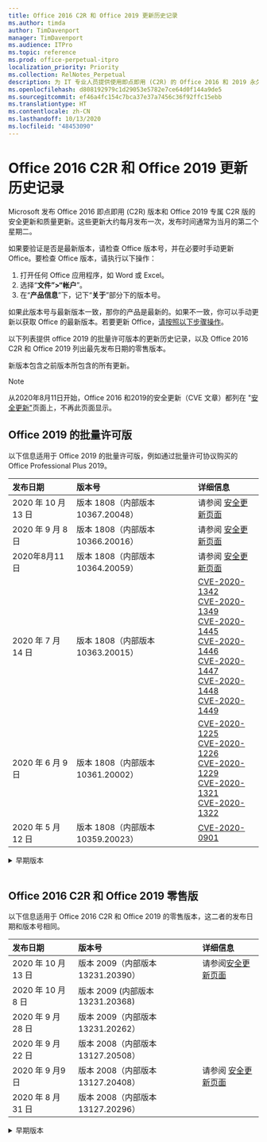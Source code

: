 ```yaml
---
title: Office 2016 C2R 和 Office 2019 更新历史记录
ms.author: timda
author: TimDavenport
manager: TimDavenport
ms.audience: ITPro
ms.topic: reference
ms.prod: office-perpetual-itpro
localization_priority: Priority
ms.collection: RelNotes_Perpetual
description: 为 IT 专业人员提供使用即点即用 (C2R) 的 Office 2016 和 2019 永久版本的更新历史记录
ms.openlocfilehash: d808192979c1d29053e5782e7ce64d0f144a9de5
ms.sourcegitcommit: ef46a4fc154c7bca37e37a7456c36f92ffc15ebb
ms.translationtype: HT
ms.contentlocale: zh-CN
ms.lasthandoff: 10/13/2020
ms.locfileid: "48453090"
---
```

# <a name="update-history-for-office-2016-c2r-and-office-2019"></a>Office 2016 C2R 和 Office 2019 更新历史记录

Microsoft 发布 Office 2016 即点即用 (C2R) 版本和 Office 2019 专属 C2R 版的安全更新和质量更新。这些更新大约每月发布一次，发布时间通常为当月的第二个星期二。

如果要验证是否是最新版本，请检查 Office 版本号，并在必要时手动更新 Office。要检查 Office 版本，请执行以下操作：

  1.    打开任何 Office 应用程序，如 Word 或 Excel。
  2.    选择“**文件”>“帐户**”。
  3.    在“**产品信息**”下，记下“**关于**”部分下的版本号。

如果此版本号与最新版本一致，那你的产品是最新的。如果不一致，你可以手动更新以获取 Office 的最新版本。若要更新 Office，[请按照以下步骤操作](https://support.office.com/article/2ab296f3-7f03-43a2-8e50-46de917611c5)。


以下列表提供 office 2019 的批量许可版本的更新历史记录，以及 Office 2016 C2R 和 Office 2019 列出最先发布日期的零售版本。

新版本包含之前版本所包含的所有更新。


 > [!NOTE]
> 从2020年8月11日开始，Office 2016 和2019的安全更新（CVE 文章）都列在 "[安全更新"](https://docs.microsoft.com/officeupdates/microsoft365-apps-security-updates)页面上，不再此页面显示。 


## <a name="volume-licensed-versions-of-office-2019"></a>Office 2019 的批量许可版
以下信息适用于 Office 2019 的批量许可版，例如通过批量许可协议购买的 Office Professional Plus 2019。

[//]: # (请勿删除批量许可表开头)


|**发布日期**|**版本号**|**详细信息**|
|:-----|:-----|:-----|
|2020 年 10 月 13 日|版本 1808（内部版本 10367.20048）|请参阅 [安全更新页面](https://docs.microsoft.com/officeupdates/microsoft365-apps-security-updates)  |
|2020 年 9 月 8 日|版本 1808（内部版本 10366.20016）|请参阅 [安全更新页面](https://docs.microsoft.com/officeupdates/microsoft365-apps-security-updates) |
|2020年8月11日|版本 1808（内部版本 10364.20059）|请参阅 [安全更新页面](https://docs.microsoft.com/officeupdates/microsoft365-apps-security-updates) |
|2020 年 7 月 14 日   |版本 1808（内部版本 10363.20015）  |[CVE-2020-1342](https://portal.msrc.microsoft.com/zh-CN/security-guidance/advisory/CVE-2020-1342) <br/>[CVE-2020-1349](https://portal.msrc.microsoft.com/zh-CN/security-guidance/advisory/CVE-2020-1349) <br/>[CVE-2020-1445](https://portal.msrc.microsoft.com/zh-CN/security-guidance/advisory/CVE-2020-1445) <br/>[CVE-2020-1446](https://portal.msrc.microsoft.com/zh-CN/security-guidance/advisory/CVE-2020-1446) <br/>[CVE-2020-1447](https://portal.msrc.microsoft.com/zh-CN/security-guidance/advisory/CVE-2020-1447) <br/>[CVE-2020-1448](https://portal.msrc.microsoft.com/zh-CN/security-guidance/advisory/CVE-2020-1448) <br/>[CVE-2020-1449](https://portal.msrc.microsoft.com/zh-CN/security-guidance/advisory/CVE-2020-1449) <br/>|
|2020 年 6 月 9 日   |版本 1808（内部版本 10361.20002）  |[CVE-2020-1225](https://portal.msrc.microsoft.com/zh-CN/security-guidance/advisory/CVE-2020-1225) <br/> [CVE-2020-1226](https://portal.msrc.microsoft.com/zh-CN/security-guidance/advisory/CVE-2020-1226) <br/>[CVE-2020-1229](https://portal.msrc.microsoft.com/zh-CN/security-guidance/advisory/CVE-2020-1229) <br/>[CVE-2020-1321](https://portal.msrc.microsoft.com/zh-CN/security-guidance/advisory/CVE-2020-1321) <br/>[CVE-2020-1322](https://portal.msrc.microsoft.com/zh-CN/security-guidance/advisory/CVE-2020-1322) <br/>|
|2020 年 5 月12 日   |版本 1808（内部版本 10359.20023）  |[CVE-2020-0901](https://portal.msrc.microsoft.com/zh-CN/security-guidance/advisory/CVE-2020-0901) <br/> |


[//]: # (请勿删除批量许可表结尾)

<details>
<summary>早期版本</summary>
 

[//]: # (请勿删除批量许可旧表开头)


|**发布日期**|**版本号**|**详细信息**|
|:-----|:-----|:-----|
|2020 年 4 月 14 日   |版本 1808 （内部版本 10358.20061）  |[CVE-2020-0760](https://portal.msrc.microsoft.com/zh-CN/security-guidance/advisory/CVE-2020-0760) <br/> [CVE-2020-0906](https://portal.msrc.microsoft.com/zh-CN/security-guidance/advisory/CVE-2020-0906) <br/> [CVE-2020-0961](https://portal.msrc.microsoft.com/zh-CN/security-guidance/advisory/CVE-2020-0961) <br/> [CVE-2020-0980](https://portal.msrc.microsoft.com/zh-CN/security-guidance/advisory/CVE-2020-0980) <br/>[CVE-2020-0991](https://portal.msrc.microsoft.com/zh-CN/security-guidance/advisory/CVE-2020-0991) <br/> |
|2020 年 3 月 10 日   |版本 1808（内部版本 10357.20081）  |[CVE-2020-0850](https://portal.msrc.microsoft.com/zh-CN/security-guidance/advisory/CVE-2020-0850) <br/> [CVE-2020-0852](https://portal.msrc.microsoft.com/zh-CN/security-guidance/advisory/CVE-2020-0852) <br/> [CVE-2020-0892](https://portal.msrc.microsoft.com/zh-CN/security-guidance/advisory/CVE-2020-0892) <br/>  |
|2020 年 2 月 11 日   |版本 1808（内部版本 10356.20006）  |[CVE-2020-0696](https://portal.msrc.microsoft.com/zh-CN/security-guidance/advisory/CVE-2020-0696) <br/> [CVE-2020-0759](https://portal.msrc.microsoft.com/zh-CN/security-guidance/advisory/CVE-2020-0759) <br/>  |


[//]: # (请勿删除批量许可旧表结尾)

</details>


<br/>

## <a name="retail-versions-of-office-2016-c2r-and-office-2019"></a>Office 2016 C2R 和 Office 2019 零售版
以下信息适用于 Office 2016 C2R 和 Office 2019 的零售版本，这二者的发布日期和版本号相同。

[//]: # (请勿删除零售表开头)


|**发布日期**|**版本号**|**详细信息**|
|:-----|:-----|:-----|
|2020 年 10 月 13 日|版本 2009（内部版本 13231.20390）|请参阅[安全更新页面](https://docs.microsoft.com/officeupdates/microsoft365-apps-security-updates)  |
|2020 年 10 月 8 日|版本 2009 (内部版本 13231.20368)| |
|2020 年 9 月 28 日|版本 2009（内部版本 13231.20262）| |
|2020 年 9 月 22 日|版本 2008（内部版本 13127.20508）| |
|2020 年 9 月9 日|版本 2008（内部版本 13127.20408）|请参阅 [安全更新页面](https://docs.microsoft.com/officeupdates/microsoft365-apps-security-updates) |
|2020 年 8 月 31 日|版本 2008（内部版本 13127.20296）| |


[//]: # (请勿删除零售表结尾)

<details>
<summary>早期版本</summary>
 

[//]: # (请勿删除零售旧表开头)


|**发布日期**|**版本号**|**详细信息**|
|:-----|:-----|:-----|
|2020 年 8 月 25 日|版本 2007（内部版本 13029.20460）| |
|2020 年 8 月 11 日|版本 2007（内部版本 13029.20344）|请参阅 [安全更新页面](https://docs.microsoft.com/officeupdates/microsoft365-apps-security-updates) |
|2020 年 7 月 30 日|版本 2007（内部版本 13029.20308）  |各种 Bug 和性能修补程序。  <br/>  |
|2020 年 7 月 28 日|版本 2006（内部版本 13001.20498）  |各种 Bug 和性能修补程序。  <br/>  |
|2020 年 7 月 14 日|版本 2006（内部版本 13001.20384）  |[CVE-2020-1342](https://portal.msrc.microsoft.com/zh-CN/security-guidance/advisory/CVE-2020-1342) <br/>[CVE-2020-1349](https://portal.msrc.microsoft.com/zh-CN/security-guidance/advisory/CVE-2020-1349) <br/>[CVE-2020-1445](https://portal.msrc.microsoft.com/zh-CN/security-guidance/advisory/CVE-2020-1445) <br/>[CVE-2020-1446](https://portal.msrc.microsoft.com/zh-CN/security-guidance/advisory/CVE-2020-1446) <br/>[CVE-2020-1447](https://portal.msrc.microsoft.com/zh-CN/security-guidance/advisory/CVE-2020-1447) <br/>[CVE-2020-1449](https://portal.msrc.microsoft.com/zh-CN/security-guidance/advisory/CVE-2020-1449) <br/>[CVE-2020-1458](https://portal.msrc.microsoft.com/zh-CN/security-guidance/advisory/CVE-2020-1458) <br/>|
|2020 年 6 月 30 日|版本 2006（内部版本 13001.20266）  |各种 Bug 和性能修补程序。  <br/>  |
|2020 年 6 月 24 日|版本 2005（内部版本 12827.20470）  |各种 Bug 和性能修补程序。  <br/>  |
|2020 年 6 月 9 日|版本 2005（内部版本 12827.20336）  |[CVE-2020-1225](https://portal.msrc.microsoft.com/zh-CN/security-guidance/advisory/CVE-2020-1225)  <br/> [CVE-2020-1226](https://portal.msrc.microsoft.com/zh-CN/security-guidance/advisory/CVE-2020-1226)  <br/> [CVE-2020-1229](https://portal.msrc.microsoft.com/zh-CN/security-guidance/advisory/CVE-2020-1229)  <br/> [CVE-2020-1321](https://portal.msrc.microsoft.com/zh-CN/security-guidance/advisory/CVE-2020-1321)  <br/> [CVE-2020-1322](https://portal.msrc.microsoft.com/zh-CN/security-guidance/advisory/CVE-2020-1322)  <br/>|
|2020 年 6 月 2 日|版本 2005（内部版本 12827.20268）  |各种 Bug 和性能修补程序。  <br/>  |
|2020 年 5 月 21 日|版本 2004（内部版本 12730.20352）  |各种 Bug 和性能修补程序。  <br/>  |
|2020 年 5 月12 日|版本 2004（内部版本 12730.20270）  |[CVE-2020-0901](https://portal.msrc.microsoft.com/zh-CN/security-guidance/advisory/CVE-2020-0901)  <br/>  |
|2020 年 5 月 4 日|版本 2004（内部版本 12730.20250）  |[链接](https://support.microsoft.com/office/excel-word-powerpoint-file-becomes-corrupt-when-opening-a-file-that-contains-a-vba-project-or-after-enabling-a-macro-in-an-open-file-ad6ee6ca-db23-4614-a403-282821eb99f6?ui=en-us&rs=en-us&ad=us)<br/>  |
|2020 年 4 月 29 日|版本 2004 （内部版本 12730.20236）  |各种 Bug 和性能修补程序。 <br/>  |
|2020 年 4 月 15 日|版本 2003 （内部版本 12624.20466）  |各种 Bug 和性能修补程序。 <br/>  |
|2020 年 4 月 14 日|版本 2003（内部版本 12624.20442）  |[CVE-2020-0760](https://portal.msrc.microsoft.com/zh-CN/security-guidance/advisory/CVE-2020-0760) <br/> [CVE-2020-0906](https://portal.msrc.microsoft.com/zh-CN/security-guidance/advisory/CVE-2020-0906) <br/> [CVE-2020-0961](https://portal.msrc.microsoft.com/zh-CN/security-guidance/advisory/CVE-2020-0961) <br/> [CVE-2020-0979](https://portal.msrc.microsoft.com/zh-CN/security-guidance/advisory/CVE-2020-0979) <br/> [CVE-2020-0980](https://portal.msrc.microsoft.com/zh-CN/security-guidance/advisory/CVE-2020-0980) <br/>[CVE-2020-0991](https://portal.msrc.microsoft.com/zh-CN/security-guidance/advisory/CVE-2020-0991) <br/> |
|2020 年 3 月 31 日|版本 2003（内部版本 12624.20382）  |各种 Bug 和性能修补程序。 <br/>  |
|2020 年 3 月25 日|版本 2003（内部版本 12624.20320）  |各种 Bug 和性能修补程序。 <br/>  |
|2020 年 3 月 10 日|版本 2002（内部版本 12527.20278）  |[CVE-2020-0850](https://portal.msrc.microsoft.com/zh-CN/security-guidance/advisory/CVE-2020-0850) <br/> [CVE-2020-0851](https://portal.msrc.microsoft.com/zh-CN/security-guidance/advisory/CVE-2020-0851) <br/> [CVE-2020-0855](https://portal.msrc.microsoft.com/zh-CN/security-guidance/advisory/CVE-2020-0855) <br/> [CVE-2020-0892](https://portal.msrc.microsoft.com/zh-CN/security-guidance/advisory/CVE-2020-0892) <br/>  |
|2020 年 3 月 1 日   |版本 2002（内部版本 12527.20242）  |解决了导致第三方应用程序无法从 Outlook 发送电子邮件的问题。 <br/>  |


[//]: # (请勿删除零售旧表结尾)


</details>






